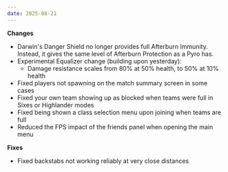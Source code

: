 ```yaml
---
date: 2025-08-21
---
```


**Changes**

* Darwin's Danger Shield no longer provides full Afterburn Immunity. Instead, it gives the same level of Afterburn Protection as a Pyro has.
* Experimental Equalizer change (building upon yesterday):
  * Damage resistance scales from 80% at 50% health, to 50% at 10% health
* Fixed players not spawning on the match summary screen in some cases
* Fixed your own team showing up as blocked when teams were full in Sixes or Highlander modes
* Fixed being shown a class selection menu upon joining when teams are full
* Reduced the FPS impact of the friends panel when opening the main menu

**Fixes**

* Fixed backstabs not working reliably at very close distances
